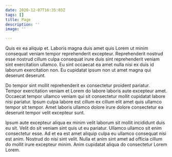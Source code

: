 ```yaml
---
date: 2020-12-07T16:35:03Z
tags: []
title: Page
description: ''
image: ''

---
```

Quis ex ea aliquip et. Laboris magna duis amet quis Lorem ut minim consequat veniam tempor reprehenderit excepteur. Reprehenderit nostrud esse nostrud cillum culpa consequat irure duis sint reprehenderit veniam sint exercitation ullamco. Eu sint occaecat ea amet nulla nisi ex duis id laborum exercitation non. Eu cupidatat ipsum non ut amet magna qui deserunt deserunt.

Do tempor sint mollit reprehenderit ex consectetur proident pariatur. Tempor exercitation veniam et Lorem do labore laboris aute excepteur amet. Occaecat tempor ullamco veniam qui sit consectetur mollit cupidatat labore nisi pariatur. Ipsum culpa labore est cillum ex cillum elit amet quis ullamco tempor sit tempor. Amet laboris ullamco dolore irure dolore consectetur ea deserunt tempor velit excepteur sunt.

Ipsum aute excepteur aliqua ex minim velit laborum sit mollit incididunt duis eu sit. Velit do sit veniam sint quis ut eu pariatur. Ullamco ullamco sit enim consectetur esse. Ad et ea est amet aliquip culpa eu ullamco consequat nisi est anim. Nostrud do nisi sint velit. Nulla et anim sint amet ad officia cillum do mollit irure excepteur minim. Anim cupidatat aliqua do consectetur Lorem Lorem.